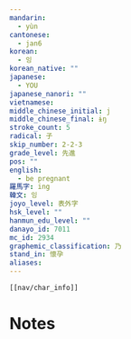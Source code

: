```yaml
---
mandarin:
  - yùn
cantonese:
  - jan6
korean:
  - 잉
korean_native: ""
japanese:
  - YOU
japanese_nanori: ""
vietnamese:
middle_chinese_initial: j
middle_chinese_final: ɨŋ
stroke_count: 5
radical: 子
skip_number: 2-2-3
grade_level: 先進
pos: ""
english:
  - be pregnant
羅馬字: ing
韓文: 잉
joyo_level: 表外字
hsk_level: ""
hanmun_edu_level: ""
danayo_id: 7011
mc_id: 2934
graphemic_classification: 乃
stand_in: 懷孕
aliases:
---
```

```meta-bind-embed
[[nav/char_info]]
```

# Notes
